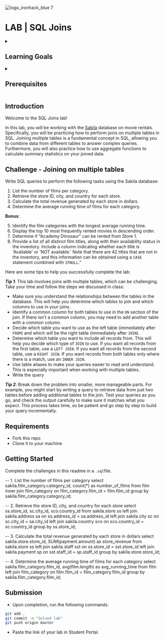 ![logo_ironhack_blue 7](https://user-images.githubusercontent.com/23629340/40541063-a07a0a8a-601a-11e8-91b5-2f13e4e6b441.png)

# LAB | SQL Joins

<details>
  <summary>
   <h2>Learning Goals</h2>
  </summary>

  This lab allows you to practice and apply the concepts and techniques taught in class. 

  Upon completion of this lab, you will be able to:
  
- Use SQL joins to combine data from multiple tables, such as inner, outer, left, right or self-joins.

  <br>
  <hr> 

</details>

<details>
  <summary>
   <h2>Prerequisites</h2>
  </summary>

Before this starting this lab, you should have learnt about:

- SELECT, FROM, ORDER BY, LIMIT, WHERE, GROUP BY, and HAVING clauses. DISTINCT, AS keywords.
- Built-in SQL functions such as COUNT, MAX, MIN, AVG, ROUND, DATEDIFF, or DATE_FORMAT.
- Using JOIN to combine data from multiple tables.
 
  <br>
  <hr> 

</details>


## Introduction

Welcome to the SQL Joins lab!

In this lab, you will be working with the [Sakila](https://dev.mysql.com/doc/sakila/en/) database on movie rentals. Specifically, you will be practicing how to perform joins on multiple tables in SQL. Joining multiple tables is a fundamental concept in SQL, allowing you to combine data from different tables to answer complex queries.  Furthermore, you will also practice how to use aggregate functions to calculate summary statistics on your joined data.


## Challenge - Joining on multiple tables

Write SQL queries to perform the following tasks using the Sakila database:


1. List the number of films per category.
2. Retrieve the store ID, city, and country for each store.
3.  Calculate the total revenue generated by each store in dollars.
4.  Determine the average running time of films for each category.


**Bonus**:

5.  Identify the film categories with the longest average running time.
6.  Display the top 10 most frequently rented movies in descending order.
7. Determine if "Academy Dinosaur" can be rented from Store 1.
8. Provide a list of all distinct film titles, along with their availability status in the inventory. Include a column indicating whether each title is 'Available' or 'NOT available.' Note that there are 42 titles that are not in the inventory, and this information can be obtained using a `CASE` statement combined with `IFNULL`."

Here are some tips to help you successfully complete the lab:

***Tip 1***: This lab involves joins with multiple tables, which can be challenging. Take your time and follow the steps we discussed in class:

- Make sure you understand the relationships between the tables in the database. This will help you determine which tables to join and which columns to use in your joins.
- Identify a common column for both tables to use in the `ON` section of the join. If there isn't a common column, you may need to add another table with a common column.
- Decide which table you want to use as the left table (immediately after `FROM`) and which will be the right table (immediately after `JOIN`).
- Determine which table you want to include all records from. This will help you decide which type of `JOIN` to use. If you want all records from the first table, use a `LEFT JOIN`. If you want all records from the second table, use a `RIGHT JOIN`. If you want records from both tables only where there is a match, use an `INNER JOIN`.
- Use table aliases to make your queries easier to read and understand. This is especially important when working with multiple tables.
- Write the query

***Tip 2***: Break down the problem into smaller, more manageable parts. For example, you might start by writing a query to retrieve data from just two tables before adding additional tables to the join. Test your queries as you go, and check the output carefully to make sure it matches what you expect. This process takes time, so be patient and go step by step to build your query incrementally.

## Requirements

- Fork this repo
- Clone it to your machine


## Getting Started

Complete the challenges in this readme in a `.sql`file.

-- 1. List the number of films per category
select sakila.film_category.category_id, count(*) as number_of_films
from film
inner join film_category
on film_category.film_id = film.film_id
group by sakila.film_category.category_id;

-- 2. Retrieve the store ID, city, and country for each store
select ss.store_id, sc.city_id, sco.country_id
from sakila.store ss
left join sakila.address sa
     on ss.address_id = sa.address_id
left join sakila.city sc
	on sc.city_id = sa.city_id
left join sakila.country sco
    on sco.country_id = sc.country_id 
group by ss.store_id;

-- 3. Calculate the total revenue generated by each store in dollars
select sakila.store.store_id, SUM(payment.amount) as store_revenue
from sakila.store ss
left join sakila.staff sst
	on ss.store_id = sst.store_id
left join sakila.payment sp
	on sst.staff_id = sp.staff_id
    group by sakila.store.store_id;
    
-- 4. Determine the average running time of films for each category
select sakila.film_category.film_id, avg(film.length) as avg_running_time
from film
left join film_category
	on film.film_id = film_category.film_id
group by sakila.film_category.film_id;

## Submission

- Upon completion, run the following commands:

```bash
git add .
git commit -m "Solved lab"
git push origin master
```

- Paste the link of your lab in Student Portal.

